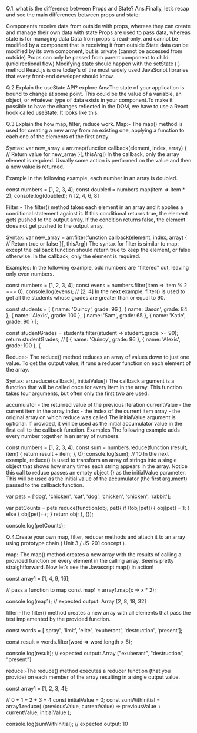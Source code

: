 Q.1. what is the difference between Props and State?
Ans:Finally, let’s recap and see the main differences between props and state:

Components receive data from outside with props, whereas they can create and manage their own data with state
Props are used to pass data, whereas state is for managing data
Data from props is read-only, and cannot be modified by a component that is receiving it from outside
State data can be modified by its own component, but is private (cannot be accessed from outside)
Props can only be passed from parent component to child (unidirectional flow)
Modifying state should happen with the setState ( ) method
React.js is one today's of the most widely used JavaScript libraries that every front-end developer should know.

Q.2.Explain the useState API? explore 
Ans:The state of your application is bound to change at some point. This could be the value of a variable, an object, or whatever type of data exists in your component.To make it possible to have the changes reflected in the DOM, we have to use a React hook called useState. It looks like this:

Q.3.Explain the how map, filter, reduce work.
Map:- The map() method is used for creating a new array from an existing one, applying a function to each one of the elements of the first array.

Syntax:
var new_array = arr.map(function callback(element, index, array) {
    // Return value for new_array
}[, thisArg])
In the callback, only the array element is required. Usually some action is performed on the value and then a new value is returned.

Example
In the following example, each number in an array is doubled.

const numbers = [1, 2, 3, 4];
const doubled = numbers.map(item => item * 2);
console.log(doubled); // [2, 4, 6, 8]

Filter:-
The filter() method takes each element in an array and it applies a conditional statement against it. If this conditional returns true, the element gets pushed to the output array. If the condition returns false, the element does not get pushed to the output array.

Syntax:
var new_array = arr.filter(function callback(element, index, array) {
    // Return true or false
}[, thisArg])
The syntax for filter is similar to map, except the callback function should return true to keep the element, or false otherwise. In the callback, only the element is required.

Examples:
In the following example, odd numbers are "filtered" out, leaving only even numbers.

const numbers = [1, 2, 3, 4];
const evens = numbers.filter(item => item % 2 === 0);
console.log(evens); // [2, 4]
In the next example, filter() is used to get all the students whose grades are greater than or equal to 90.

const students = [
  { name: 'Quincy', grade: 96 },
  { name: 'Jason', grade: 84 },
  { name: 'Alexis', grade: 100 },
  { name: 'Sam', grade: 65 },
  { name: 'Katie', grade: 90 }
];

const studentGrades = students.filter(student => student.grade >= 90);
return studentGrades; // [ { name: 'Quincy', grade: 96 }, { name: 'Alexis', grade: 100 }, { 


Reduce:-
The reduce() method reduces an array of values down to just one value. To get the output value, it runs a reducer function on each element of the array.

Syntax:
arr.reduce(callback[, initialValue])
The callback argument is a function that will be called once for every item in the array. This function takes four arguments, but often only the first two are used.

accumulator - the returned value of the previous iteration
currentValue - the current item in the array
index - the index of the current item
array - the original array on which reduce was called
The initialValue argument is optional. If provided, it will be used as the initial accumulator value in the first call to the callback function.
Examples
The following example adds every number together in an array of numbers.

const numbers = [1, 2, 3, 4];
const sum = numbers.reduce(function (result, item) {
  return result + item;
}, 0);
console.log(sum); // 10
In the next example, reduce() is used to transform an array of strings into a single object that shows how many times each string appears in the array. Notice this call to reduce passes an empty object {} as the initialValue parameter. This will be used as the initial value of the accumulator (the first argument) passed to the callback function.

var pets = ['dog', 'chicken', 'cat', 'dog', 'chicken', 'chicken', 'rabbit'];

var petCounts = pets.reduce(function(obj, pet){
    if (!obj[pet]) {
        obj[pet] = 1;
    } else {
        obj[pet]++;
    }
    return obj;
}, {});

console.log(petCounts); 


Q.4.Create your own map, filter, reducer methods and attach it to an array using prototype chain ( Unit 3 / JS-201 concept ).

map:-The map() method creates a new array with the results of calling a provided function on every element in the calling array.
Seems pretty straightforward. Now let’s see the Javascript map() in action!

const array1 = [1, 4, 9, 16];

// pass a function to map
const map1 = array1.map(x => x * 2);

console.log(map1);
// expected output: Array [2, 8, 18, 32]

filter:-The filter() method creates a new array with all elements that pass the test implemented by the provided function.

const words = ['spray', 'limit', 'elite', 'exuberant', 'destruction', 'present'];

const result = words.filter(word => word.length > 6);

console.log(result);
// expected output: Array ["exuberant", "destruction", "present"]

reduce:-The reduce() method executes a reducer function (that you provide) on each member of the array resulting in a single output value.

const array1 = [1, 2, 3, 4];

// 0 + 1 + 2 + 3 + 4
const initialValue = 0;
const sumWithInitial = array1.reduce(
  (previousValue, currentValue) => previousValue + currentValue,
  initialValue
);

console.log(sumWithInitial);
// expected output: 10








